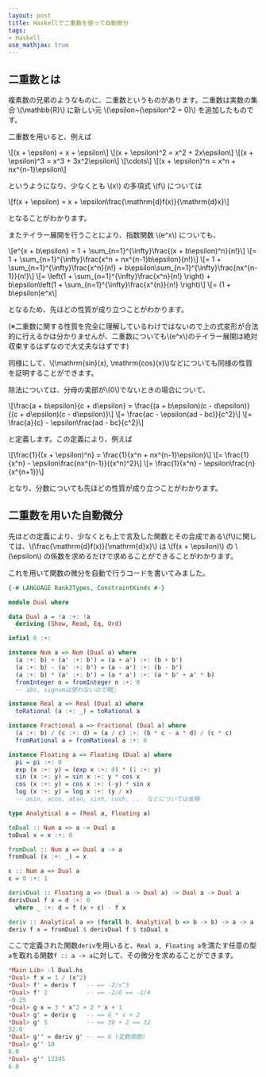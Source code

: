```yaml
---
layout: post
title: Haskellで二重数を使って自動微分
tags:
- Haskell
use_mathjax: true
---
```


## 二重数とは

複素数の兄弟のようなものに、二重数というものがあります。二重数は実数の集合 \\(\mathbb{R}\\) に新しい元 \\(\epsilon~(\epsilon^2 = 0)\\) を追加したものです。

二重数を用いると、例えば

\\[(x + \epsilon) = x + \epsilon\\]
\\[(x + \epsilon)^2 = x^2 + 2x\epsilon\\]
\\[(x + \epsilon)^3 = x^3 + 3x^2\epsilon\\]
\\[\cdots\\]
\\[(x + \epsilon)^n = x^n + nx^{n-1}\epsilon\\]

というようになり、少なくとも \\(x\\) の多項式 \\(f\\) については

\\[f(x + \epsilon) = x + \epsilon\frac{\mathrm{d}f(x)}{\mathrm{d}x}\\]

となることがわかります。

またテイラー展開を行うことにより、指数関数 \\(e^x\\) についても、

\\[e^{x + b\epsilon} = 1 + \sum_{n=1}^{\infty}\frac{(x + b\epsilon)^n}{n!}\\]
\\[= 1 + \sum_{n=1}^{\infty}\frac{x^n + nx^{n-1}b\epsilon}{n!}\\]
\\[= 1 + \sum_{n=1}^{\infty}\frac{x^n}{n!} + b\epsilon\sum_{n=1}^{\infty}\frac{nx^{n-1}}{n!}\\]
\\[= \left(1 + \sum_{n=1}^{\infty}\frac{x^n}{n!} \right) +  b\epsilon\left(1 + \sum_{n=1}^{\infty}\frac{x^{n}}{n!} \right)\\]
\\[= (1 + b\epsilon)e^x\\]

となるため、先ほどの性質が成り立つことがわかります。

(※二重数に関する性質を完全に理解しているわけではないので上の式変形が合法的に行えるかは分かりませんが、二重数についても\\(e^x\\)のテイラー展開は絶対収束するはずなので大丈夫なはずです)

同様にして、\\(\mathrm{sin}(x), \mathrm{cos}(x)\\)などについても同様の性質を証明することができます。


除法については、分母の実部が\\(0\\)でないときの場合について、

\\[\frac{a + b\epsilon}{c + d\epsilon} = \frac{(a + b\epsilon)(c - d\epsilon)}{(c + d\epsilon)(c - d\epsilon)}\\]
\\[= \frac{ac - \epsilon(ad - bc)}{c^2}\\]
\\[= \frac{a}{c} - \epsilon\frac{ad - bc}{c^2}\\]

と定義します。この定義により、例えば

\\[\frac{1}{(x + \epsilon)^n} = \frac{1}{x^n + nx^{n-1}\epsilon}\\]
\\[= \frac{1}{x^n} - \epsilon\frac{nx^{n-1}}{(x^n)^2}\\]
\\[= \frac{1}{x^n} - \epsilon\frac{n}{x^{n+1}}\\]

となり、分数についても先ほどの性質が成り立つことがわかります。

## 二重数を用いた自動微分
先ほどの定義により、少なくとも上で言及した関数とその合成である\\(f\\)に関しては、\\(\frac{\mathrm{d}f(x)}{\mathrm{d}x}\\) は \\(f(x + \epsilon)\\) の \\(\\epsilon\\) の係数を求めるだけで求めることができることがわかります。

これを用いて関数の微分を自動で行うコードを書いてみました。

```haskell
{-# LANGUAGE Rank2Types, ConstraintKinds #-}

module Dual where

data Dual a = !a :+: !a
  deriving (Show, Read, Eq, Ord)

infixl 6 :+:

instance Num a => Num (Dual a) where
  (a :+: b) + (a' :+: b') = (a + a') :+: (b + b')
  (a :+: b) - (a' :+: b') = (a - a') :+: (b - b')
  (a :+: b) * (a' :+: b') = (a * a') :+: (a * b' + a' * b)
  fromInteger n = fromInteger n :+: 0
  -- abs, signumは使わないので略💩

instance Real a => Real (Dual a) where
  toRational (a :+: _) = toRational a

instance Fractional a => Fractional (Dual a) where
  (a :+: b) / (c :+: d) = (a / c) :+: (b * c - a * d) / (c * c)
  fromRational a = fromRational a :+: 0

instance Floating a => Floating (Dual a) where
  pi = pi :+: 0
  exp (x :+: y) = (exp x :+: 0) * (1 :+: y)
  sin (x :+: y) = sin x :+: y * cos x
  cos (x :+: y) = cos x :+: (-y) * sin x
  log (x :+: y) = log x :+: (y / x)
  -- asin, acos, atan, sinh, cosh, ... などについては省略

type Analytical a = (Real a, Floating a)

toDual :: Num a => a -> Dual a
toDual x = x :+: 0

fromDual :: Num a => Dual a -> a
fromDual (x :+: _) = x

ε :: Num a => Dual a
ε = 0 :+: 1

derivDual :: Floating a => (Dual a -> Dual a) -> Dual a -> Dual a
derivDual f x = d :+: 0
  where _ :+: d = f (x + ε) - f x

deriv :: Analytical a => (forall b. Analytical b => b -> b) -> a -> a
deriv f x = fromDual $ derivDual f $ toDual x
```

ここで定義された関数`deriv`を用いると、`Real a, Floating a`を満たす任意の型`a`を取れる関数`f :: a -> a`に対して、その微分を求めることができます。

```haskell
*Main Lib> :l Dual.hs
*Dual> f x = 1 / (x^2)
*Dual> f' = deriv f   -- == -2/x^3
*Dual> f' 2           -- == -2/8 == -1/4
-0.25
*Dual> g x = 3 * x^2 + 2 * x + 1
*Dual> g' = deriv g   -- == 6 * x + 2
*Dual> g' 5           -- == 30 + 2 == 32
32.0
*Dual> g'' = deriv g' -- == 6 (定数関数)
*Dual> g'' 10
6.0
*Dual> g'' 12345
6.0
```
